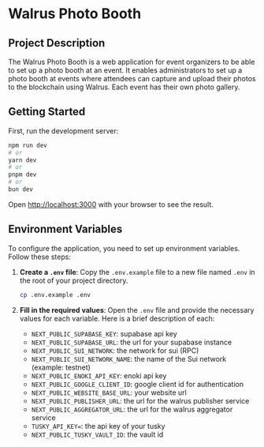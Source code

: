 # Walrus Photo Booth

## Project Description

The Walrus Photo Booth is a web application for event organizers to be able to set up a photo booth at an event. It enables administrators to set up a photo booth at events where attendees can capture and upload their photos to the blockchain using Walrus. Each event has their own photo gallery.

## Getting Started

First, run the development server:

```bash
npm run dev
# or
yarn dev
# or
pnpm dev
# or
bun dev
```

Open [http://localhost:3000](http://localhost:3000) with your browser to see the result.

## Environment Variables

To configure the application, you need to set up environment variables. Follow these steps:

1. **Create a `.env` file**: Copy the `.env.example` file to a new file named `.env` in the root of your project directory.

   ```bash
   cp .env.example .env
   ```

2. **Fill in the required values**: Open the `.env` file and provide the necessary values for each variable. Here is a brief description of each:

   - `NEXT_PUBLIC_SUPABASE_KEY`: supabase api key
   - `NEXT_PUBLIC_SUPABASE_URL`: the url for your supabase instance
   - `NEXT_PUBLIC_SUI_NETWORK`: the network for sui (RPC)
   - `NEXT_PUBLIC_SUI_NETWORK_NAME`: the name of the Sui network (example: testnet)
   - `NEXT_PUBLIC_ENOKI_API_KEY`: enoki api key
   - `NEXT_PUBLIC_GOOGLE_CLIENT_ID`: google client id for authentication
   - `NEXT_PUBLIC_WEBSITE_BASE_URL`: your website url 
   - `NEXT_PUBLIC_PUBLISHER_URL`: the url for the walrus publisher service
   - `NEXT_PUBLIC_AGGREGATOR_URL`: the url for the walrus aggregator service
   - `TUSKY_API_KEY=`: the api key of your tusky 
   - `NEXT_PUBLIC_TUSKY_VAULT_ID`: the vault id 
